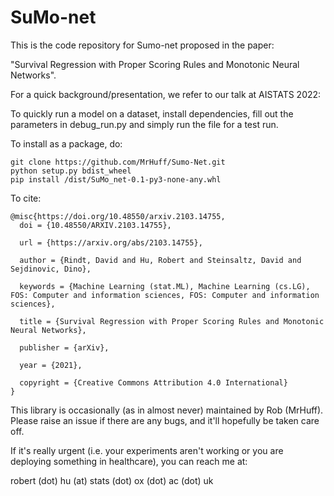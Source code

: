 # SuMo-net

This is the code repository for Sumo-net proposed in the paper:

"Survival Regression with Proper Scoring Rules and Monotonic Neural Networks".

For a quick background/presentation, we refer to our talk at AISTATS 2022: 



To quickly run a model on a dataset, install dependencies, fill out the parameters in debug_run.py and simply run the file for a test run.

To install as a package, do:
```
git clone https://github.com/MrHuff/Sumo-Net.git
python setup.py bdist_wheel
pip install /dist/SuMo_net-0.1-py3-none-any.whl
```

To cite:
```
@misc{https://doi.org/10.48550/arxiv.2103.14755,
  doi = {10.48550/ARXIV.2103.14755},
  
  url = {https://arxiv.org/abs/2103.14755},
  
  author = {Rindt, David and Hu, Robert and Steinsaltz, David and Sejdinovic, Dino},
  
  keywords = {Machine Learning (stat.ML), Machine Learning (cs.LG), FOS: Computer and information sciences, FOS: Computer and information sciences},
  
  title = {Survival Regression with Proper Scoring Rules and Monotonic Neural Networks},
  
  publisher = {arXiv},
  
  year = {2021},
  
  copyright = {Creative Commons Attribution 4.0 International}
}
```
This library is occasionally (as in almost never) maintained by Rob (MrHuff). Please raise an issue if there are any bugs, and it'll hopefully be taken care off.

If it's really urgent (i.e. your experiments aren't working or you are deploying something in healthcare), you can reach me at:

robert (dot) hu (at) stats (dot) ox (dot) ac (dot) uk

